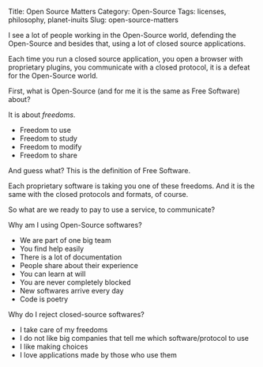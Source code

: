 Title: Open Source Matters
Category: Open-Source
Tags: licenses, philosophy, planet-inuits
Slug: open-source-matters

I see a lot of people working in the Open-Source world, defending the Open-Source and besides that, using a lot of closed source applications.

Each time you run a closed source application, you open a browser with proprietary plugins, you communicate with a closed protocol, it is a defeat for the Open-Source world.

First, what is Open-Source (and for me it is the same as Free Software) about?

It is about *freedoms*.

* Freedom to use
* Freedom to study
* Freedom to modify
* Freedom to share

And guess what? This is the definition of Free Software.

Each proprietary software is taking you one of these freedoms. And it is the same with the closed protocols and formats, of course.

So what are we ready to pay to use a service, to communicate?

Why am I using Open-Source softwares?

* We are part of one big team
* You find help easily
* There is a lot of documentation
* People share about their experience
* You can learn at will
* You are never completely blocked
* New softwares arrive every day
* Code is poetry

Why do I reject closed-source softwares?

* I take care of my freedoms
* I do not like big companies that tell me which software/protocol to use
* I like making choices
* I love applications made by those who use them

